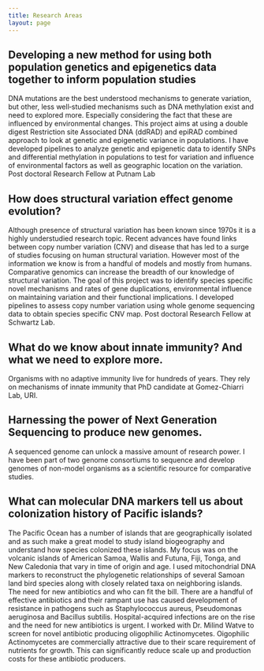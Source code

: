 ```yaml
---
title: Research Areas
layout: page
---
```


## Developing a new method for using both population genetics and epigenetics data together to inform population studies

DNA mutations are the best understood mechanisms to generate variation, but other, less well‐studied mechanisms such as DNA methylation exist and need to explored more. Especially considering the fact that these are influenced by environmental changes. This project aims at using a double digest Restriction site Associated DNA (ddRAD) and epiRAD combined approach to look at genetic and epigenetic variance in populations. I have developed pipelines to analyze genetic and epigenetic data to identify SNPs and differential methylation in populations to test for variation and influence of environmental factors as well as geographic location on the variation. Post doctoral Research Fellow at Putnam Lab

## How does structural variation effect genome evolution?

Although presence of structural variation has been known since 1970s it is a highly understudied research topic. Recent advances have found links between copy number variation (CNV) and disease that has led to a surge of studies focusing on human structural variation. However most of the information we know is from a handful of models and mostly from humans. Comparative genomics can increase the breadth of our knowledge of structural variation. The goal of this project was to identify species specific novel mechanisms and rates of gene duplications, environmental influence on maintaining variation and their functional implications. I developed pipelines to assess copy number variation using whole genome sequencing data to obtain species specific CNV map.  Post doctoral Research Fellow at Schwartz Lab.

## What do we know about innate immunity? And what we need to explore more.

Organisms with no adaptive immunity live for hundreds of years. They rely on mechanisms of innate immunity that 	PhD candidate at Gomez-Chiarri Lab, URI. 

## Harnessing the power of Next Generation Sequencing to produce new genomes.

A sequenced genome can unlock a massive amount of research power. I have been part of two genome consortiums to sequence and develop genomes of non-model organisms as a scientific resource for comparative studies.    

## What can molecular DNA markers tell us about colonization history of Pacific islands?

The Pacific Ocean has a number of islands that are geographically isolated and as such make a great model to study island biogeography and understand how species colonized these islands. My focus was on the volcanic islands of American Samoa, Wallis and Futuna, Fiji, Tonga, and New Caledonia that vary in time of origin and age. I used mitochondrial DNA markers to reconstruct the phylogenetic relationships of several Samoan land bird species along with closely related taxa on neighboring islands. 
The need for new antibiotics and who can fit the bill. There are a handful of effective antibiotics and their rampant use has caused development of resistance in pathogens such as Staphylococcus aureus, Pseudomonas aeruginosa and Bacillus subtilis. Hospital-acquired infections are on the rise and the need for new antibiotics is urgent. I worked with Dr. Milind Watve to screen for novel antibiotic producing oligophilic Actinomycetes. Oigophilic Actinomycetes are commercially attractive due to their scare requirement of nutrients for growth. This can significantly reduce scale up and production costs for these antibiotic producers. 


